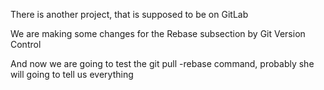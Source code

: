 There is another project, that is supposed to be on GitLab

We are making some changes for the Rebase subsection by Git Version Control

And now we are going to test the git pull -rebase command, probably she will going to tell us everything
